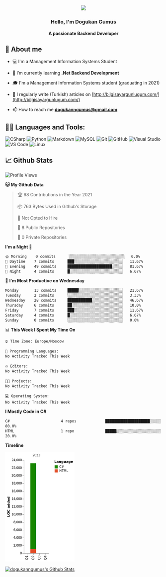 <h3 align="center"><img width="30%" src="https://i.ibb.co/6DXgTgD/Developer-activity-bro.png"></h3>

<h3 align="center">Hello, I'm Dogukan Gumus</h3>
<h4 align="center">A passionate Backend Developer</h3>

## 📖 About me

- :computer: I'm a Management Information Systems Student

- 🌱 I’m currently learning **.Net Backend Development**

- 🎓 I'm a Management Information Systems student (graduating in 2021)

- 📝 I regularly write (Turkish) articles on [http://bilgisayargunlugum.com/](http://bilgisayargunlugum.com/)

- 📫 How to reach me **dogukanngumus@gmail.com**


## 👨‍💻 Languages and Tools:
![CSharp](https://img.shields.io/badge/-C%20Sharp-239120?logo=C-sharp&style=flat-square)
![Python](http://img.shields.io/badge/-Python-3776AB?style=flat-square&logo=python&logoColor=ffffff)
![Markdown](https://img.shields.io/badge/-Markdown-000000?style=flat-square&logo=markdown)
![MySQL](https://img.shields.io/badge/-MySql-4479A1?logo=MySQL&style=flat&logoColor=ffffff)
![Git](https://img.shields.io/badge/-Git-%23F05032?style=flat-square&logo=git&logoColor=%23ffffff)
![GitHub](https://img.shields.io/badge/-GitHub-181717?style=flat-square&logo=github)
![Visual Studio](https://img.shields.io/badge/-Visual%20Studio-5C2D91?logo=Visual-Studio&style=flat-square)
![VS Code](http://img.shields.io/badge/-VS%20Code-007ACC?style=flat-square&logo=visual-studio-code&logoColor=ffffff)
![Linux](https://img.shields.io/badge/-Linux-FCC624?logo=Linux&style=flat&logoColor=ffffff)

## 📈 Github Stats

<!--START_SECTION:waka-->
![Profile Views](http://img.shields.io/badge/Profile%20Views-8-blue)

**🐱 My Github Data** 

> 🏆 68 Contributions in the Year 2021
 > 
> 📦 763 Bytes Used in Github's Storage 
 > 
> 🚫 Not Opted to Hire
 > 
> 📜 8 Public Repositories 
 > 
> 🔑 0 Private Repositories  
 > 
**I'm a Night 🦉** 

```text
🌞 Morning    0 commits      ░░░░░░░░░░░░░░░░░░░░░░░░░   0.0% 
🌆 Daytime    7 commits      ███░░░░░░░░░░░░░░░░░░░░░░   11.67% 
🌃 Evening    49 commits     ████████████████████░░░░░   81.67% 
🌙 Night      4 commits      █░░░░░░░░░░░░░░░░░░░░░░░░   6.67%

```
📅 **I'm Most Productive on Wednesday** 

```text
Monday       13 commits     █████░░░░░░░░░░░░░░░░░░░░   21.67% 
Tuesday      2 commits      ░░░░░░░░░░░░░░░░░░░░░░░░░   3.33% 
Wednesday    28 commits     ███████████░░░░░░░░░░░░░░   46.67% 
Thursday     6 commits      ██░░░░░░░░░░░░░░░░░░░░░░░   10.0% 
Friday       7 commits      ███░░░░░░░░░░░░░░░░░░░░░░   11.67% 
Saturday     4 commits      █░░░░░░░░░░░░░░░░░░░░░░░░   6.67% 
Sunday       0 commits      ░░░░░░░░░░░░░░░░░░░░░░░░░   0.0%

```


📊 **This Week I Spent My Time On** 

```text
⌚︎ Time Zone: Europe/Moscow

💬 Programming Languages: 
No Activity Tracked This Week

🔥 Editors: 
No Activity Tracked This Week

🐱‍💻 Projects: 
No Activity Tracked This Week

💻 Operating System: 
No Activity Tracked This Week

```

**I Mostly Code in C#** 

```text
C#                       4 repos             ████████████████████░░░░░   80.0% 
HTML                     1 repo              █████░░░░░░░░░░░░░░░░░░░░   20.0%

```


**Timeline**

![Chart not found](https://raw.githubusercontent.com/dogukanngumus/dogukanngumus/main/charts/bar_graph.png) 


<!--END_SECTION:waka-->

<!-- https://github.com/anuraghazra/github-readme-stats -->
<a href="https://github.com/anuraghazra/github-readme-stats"><img alt="dogukanngumus's Github Stats" src="https://github-readme-stats.vercel.app/api?username=dogukanngumus&show_icons=true&count_private=true&hide=" /></a>
<!--START_SECTION:activity-->

